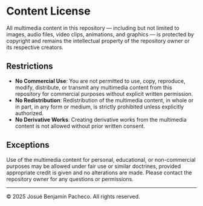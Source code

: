 # Content License

All multimedia content in this repository — including but not limited to images, audio files, video clips, animations, and graphics — is protected by copyright and remains the intellectual property of the repository owner or its respective creators.

## Restrictions

- **No Commercial Use**: You are not permitted to use, copy, reproduce, modify, distribute, or transmit any multimedia content from this repository for commercial purposes without explicit written permission.
- **No Redistribution**: Redistribution of the multimedia content, in whole or in part, in any form or medium, is strictly prohibited unless explicitly authorized.
- **No Derivative Works**: Creating derivative works from the multimedia content is not allowed without prior written consent.

## Exceptions

Use of the multimedia content for personal, educational, or non-commercial purposes may be allowed under fair use or similar doctrines, provided appropriate credit is given and no alterations are made. Please contact the repository owner for any questions or permissions.

---

© 2025 Josué Benjamín Pacheco. All rights reserved.